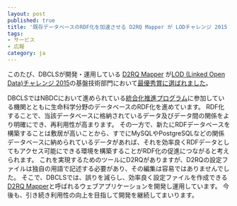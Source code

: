 ```yaml
---
layout: post
published: true
title: '既存データベースのRDF化を加速させる D2RQ Mapper が LODチャレンジ 2015 基盤技術部門で最優秀賞を獲得しました'
tags:
- サービス
- 広報
category: ja
---
```

このたび、DBCLSが開発・運用している [D2RQ Mapper](http://d2rq.dbcls.jp/) が[LOD (Linked Open Data)チャレンジ 2015](http://lodc.jp/2015/concrete5/)の基盤技術部門において[最優秀賞に選ばれました](http://lodc.jp/2015/concrete5/blog/2016-02-19#bumon)。
 
DBCLSではNBDCにおいて進められている[統合化推進プログラム](http://biosciencedbc.jp/funding/fund)に参加している機関とともに生命科学分野のデータベースのRDF化を進めています。
RDF化することで、当該データベースに格納されているデータ及びデータ間の関係をより明確にでき、再利用性が高まります。
その一方で、新たにRDFデータベースを構築することは敷居が高いことから、すでにMySQLやPostgreSQLなどの関係データベースに納められているデータがあれば、それを効率良くRDFデータとしてもアクセス可能にできる環境を構築することがRDF化の促進につながると考えられます。
これを実現するためのツールにD2RQがありますが、D2RQの設定ファイルは独自の用語で記述する必要があり、その編集は容易ではありませんでした。
そこで、DBCLSでは、誤りを減らし、効率良く設定ファイルを作成できる[D2RQ Mapper](http://d2rq.dbcls.jp/)と呼ばれるウェブアプリケーションを開発し運用しています。
今後も、引き続き利用性の向上を目指して開発を継続してまいります。
